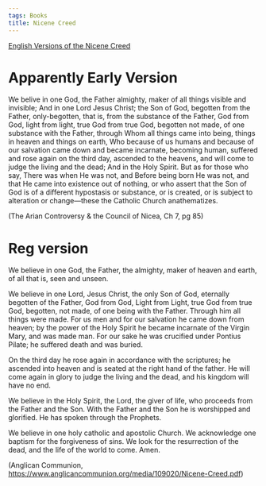 ```yaml
---
tags: Books
title: Nicene Creed
---
```

[English Versions of the Nicene Creed](https://en.wikipedia.org/wiki/English_versions_of_the_Nicene_Creed)


# Apparently Early Version
We belive in one God, the Father almighty, maker of all things visible and invisible; And in one Lord Jesus Christ; the Son of God, begotten from the Father, only-begotten, that is, from the substance of the Father, God from God, light from light, true God from true God, begotten not made, of one substance with the Father, through Whom all things came into being, things in heaven and things on earth, Who because of us humans and because of our salvation came down and became incarnate, becoming human, suffered and rose again on the third day, ascended to the heavens, and will come to judge the living and the dead; And in the Holy Spirit.
But as for those who say, There was when He was not, and Before being born He was not, and that He came into existence out of nothing, or who assert that the Son of God is of a different hypostasis or substance, or is created, or is subject to alteration or change—these the Catholic Church anathematizes.

(The Arian Controversy & the Council of Nicea, Ch 7, pg 85)




# Reg version
We believe in one God, the Father, the almighty, maker of heaven and earth, of all that is, seen and unseen.

We believe in one Lord, Jesus Christ, the only Son of God,
eternally begotten of the Father,
God from God, Light from Light, true God from true God,
begotten, not made,
of one being with the Father.
Through him all things were made.
For us men and for our salvation
he came down from heaven;
by the power of the Holy Spirit
he became incarnate of the Virgin Mary, and was made man. For our sake he was crucified under Pontius Pilate;
he suffered death and was buried.

On the third day he rose again
in accordance with the scriptures;
he ascended into heaven
and is seated at the right hand of the father. He will come again in glory
to judge the living and the dead,
and his kingdom will have no end.

We believe in the Holy Spirit,
the Lord, the giver of life,
who proceeds from the Father and the Son.
With the Father and the Son he is worshipped and glorified. He has spoken through the Prophets.

We believe in one holy catholic and apostolic Church. We acknowledge one baptism for the forgiveness of sins. We look for the resurrection of the dead,
and the life of the world to come. Amen.

(Anglican Communion, https://www.anglicancommunion.org/media/109020/Nicene-Creed.pdf)